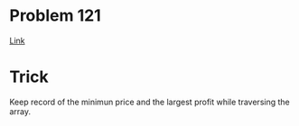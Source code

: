 # Problem 121
[Link](https://leetcode.com/problems/best-time-to-buy-and-sell-stock/description/)

# Trick
Keep record of the minimun price and the largest profit while traversing the array.

